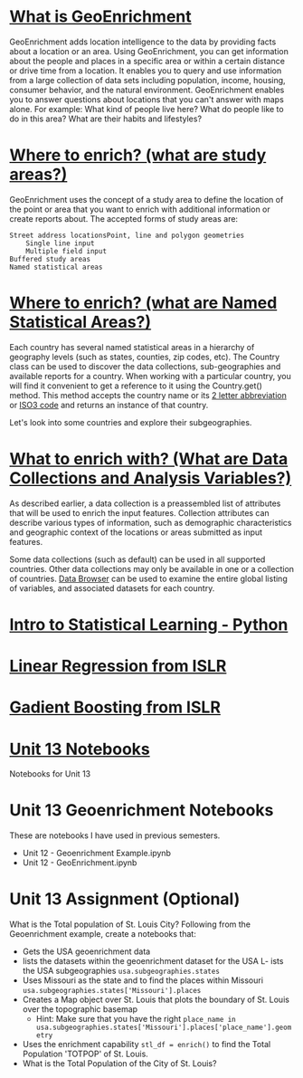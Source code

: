 # [What is GeoEnrichment](https://developers.arcgis.com/python/guide/part1-introduction-to-geoenrichment/)
GeoEnrichment adds location intelligence to the data by 
providing facts about a location or an area. Using 
GeoEnrichment, you can get information about the people 
and places in a specific area or within a certain distance 
or drive time from a location. It enables you to query and 
use information from a large collection of data sets including 
population, income, housing, consumer behavior, and the natural 
environment. GeoEnrichment enables you to answer questions about 
locations that you can't answer with maps alone. For example: 
What kind of people live here? What do people like to do in 
this area? What are their habits and lifestyles?

# [Where to enrich? (what are study areas?)](https://developers.arcgis.com/python/guide/part2-where-to-enrich-study-areas/)
GeoEnrichment uses the concept of a study area to define the location 
of the point or area that you want to enrich with additional 
information or create reports about. The accepted forms of 
study areas are:

    Street address locationsPoint, line and polygon geometries
        Single line input
        Multiple field input
    Buffered study areas
    Named statistical areas

# [Where to enrich? (what are Named Statistical Areas?)](https://developers.arcgis.com/python/guide/part3-where-to-enrich-named-stat-areas/)
Each country has several named statistical areas in 
a hierarchy of geography levels (such as states, counties, 
zip codes, etc). The Country class can be used to discover 
the data collections, sub-geographies and available 
reports for a country. When working with a particular country, 
you will find it convenient to get a reference to it using the 
Country.get() method. This method accepts the country name or 
its [2 letter abbreviation](http://www.nationsonline.org/oneworld/country_code_list.htm) 
or [ISO3 code](https://unstats.un.org/unsd/tradekb/knowledgebase/country-code) and returns an instance 
of that country.

Let's look into some countries 
and explore their subgeographies.

# [What to enrich with? (What are Data Collections and Analysis Variables?)](https://developers.arcgis.com/python/guide/part4-what-to-enrich-datacollections-analysisvariables/)
As described earlier, a data collection is a preassembled list 
of attributes that will be used to enrich the input features. 
Collection attributes can describe various types of 
information, such as demographic characteristics and geographic 
context of the locations or areas submitted as input features.

Some data collections (such as default) can be used in 
all supported countries. Other data collections may 
only be available in one or a collection of countries. 
[Data Browser](https://doc.arcgis.com/en/esri-demographics/data/data-browser.htm) can be used to examine the entire global 
listing of variables, and associated datasets for each 
country.


# [Intro to Statistical Learning - Python](https://github.com/JWarmenhoven/ISLR-python)

# [Linear Regression from ISLR](https://nbviewer.jupyter.org/github/JWarmenhoven/ISL-python/blob/master/Notebooks/Chapter%203.ipynb#3.2-Multiple-Linear-Regression)

# [Gadient Boosting from ISLR](https://nbviewer.jupyter.org/github/JWarmenhoven/ISL-python/blob/master/Notebooks/Chapter%208.ipynb#8.3.4-Boosting)

# [Unit 13 Notebooks](https://arcg.is/1eXD4y0)
Notebooks for Unit 13

# Unit 13 Geoenrichment Notebooks
These are notebooks I have used in previous semesters.
- Unit 12 - Geoenrichment Example.ipynb
- Unit 12 - GeoEnrichment.ipynb 

# Unit 13 Assignment (Optional)
What is the Total population of St. Louis City? 
Following from the Geoenrichment example, 
create a notebooks that:

- Gets the USA geoenrichment data
- lists the datasets within the geoenrichment dataset for the USA
L- ists the USA subgeographies ```usa.subgeographies.states```
- Uses Missouri as the state and to find the places within Missouri ```usa.subgeographies.states['Missouri'].places```
- Creates a Map object over St. Louis that plots the boundary of St. Louis over the topographic basemap
    - Hint: Make sure that you have the right ```place_name in usa.subgeographies.states['Missouri'].places['place_name'].geometry```
- Uses the enrichment capability ```stl_df = enrich()``` to find the Total Population 'TOTPOP' of St. Louis.
- What is the Total Population of the City of St. Louis?

